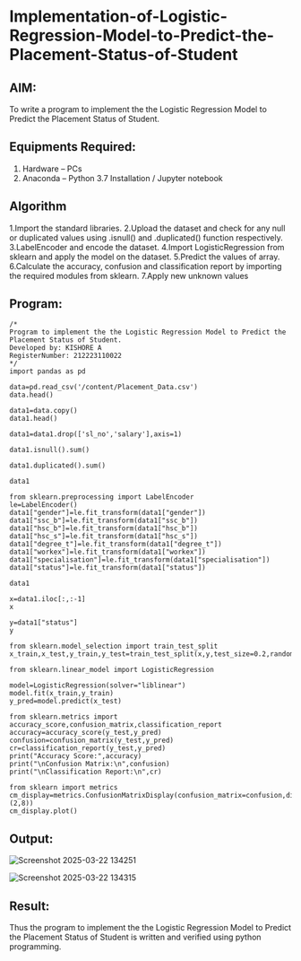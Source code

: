 # Implementation-of-Logistic-Regression-Model-to-Predict-the-Placement-Status-of-Student

## AIM:
To write a program to implement the the Logistic Regression Model to Predict the Placement Status of Student.

## Equipments Required:
1. Hardware – PCs
2. Anaconda – Python 3.7 Installation / Jupyter notebook

## Algorithm
1.Import the standard libraries.
2.Upload the dataset and check for any null or duplicated values using .isnull() and .duplicated() function respectively.
3.LabelEncoder and encode the dataset.
4.Import LogisticRegression from sklearn and apply the model on the dataset.
5.Predict the values of array.
6.Calculate the accuracy, confusion and classification report by importing the required modules from sklearn.
7.Apply new unknown values

## Program:
```
/*
Program to implement the the Logistic Regression Model to Predict the Placement Status of Student.
Developed by: KISHORE A
RegisterNumber: 212223110022
*/
import pandas as pd

data=pd.read_csv('/content/Placement_Data.csv')
data.head()

data1=data.copy()
data1.head()

data1=data1.drop(['sl_no','salary'],axis=1)

data1.isnull().sum()

data1.duplicated().sum()

data1

from sklearn.preprocessing import LabelEncoder
le=LabelEncoder()
data1["gender"]=le.fit_transform(data1["gender"])
data1["ssc_b"]=le.fit_transform(data1["ssc_b"])
data1["hsc_b"]=le.fit_transform(data1["hsc_b"])
data1["hsc_s"]=le.fit_transform(data1["hsc_s"])
data1["degree_t"]=le.fit_transform(data1["degree_t"])
data1["workex"]=le.fit_transform(data1["workex"])
data1["specialisation"]=le.fit_transform(data1["specialisation"])
data1["status"]=le.fit_transform(data1["status"])

data1

x=data1.iloc[:,:-1]
x

y=data1["status"]
y

from sklearn.model_selection import train_test_split
x_train,x_test,y_train,y_test=train_test_split(x,y,test_size=0.2,random_state=0)

from sklearn.linear_model import LogisticRegression

model=LogisticRegression(solver="liblinear")
model.fit(x_train,y_train)
y_pred=model.predict(x_test)

from sklearn.metrics import accuracy_score,confusion_matrix,classification_report
accuracy=accuracy_score(y_test,y_pred)
confusion=confusion_matrix(y_test,y_pred)
cr=classification_report(y_test,y_pred)
print("Accuracy Score:",accuracy)
print("\nConfusion Matrix:\n",confusion)
print("\nClassification Report:\n",cr)

from sklearn import metrics
cm_display=metrics.ConfusionMatrixDisplay(confusion_matrix=confusion,display_labels=(2,8))
cm_display.plot()

```

## Output:
![Screenshot 2025-03-22 134251](https://github.com/user-attachments/assets/f5a3ca80-895c-4c15-9f0d-957824868374)

![Screenshot 2025-03-22 134315](https://github.com/user-attachments/assets/787808c2-6fe8-4c61-a7fc-e1df17e71ac5)



## Result:
Thus the program to implement the the Logistic Regression Model to Predict the Placement Status of Student is written and verified using python programming.
